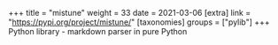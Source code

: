 +++
title = "mistune"
weight = 33
date = 2021-03-06
[extra]
link = "https://pypi.org/project/mistune/"
[taxonomies]
groups = ["pylib"]
+++
Python library - markdown parser in pure Python

